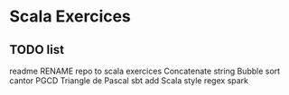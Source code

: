 # Scala Exercices

## TODO list
readme
RENAME repo to scala exercices
Concatenate string
Bubble sort
cantor
PGCD
Triangle de Pascal
sbt add Scala style
regex
spark
